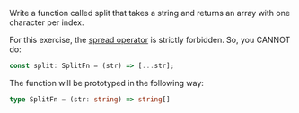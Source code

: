 Write a function called split that takes a string and returns an array with one character per index.

For this exercise, the [spread operator](https://developer.mozilla.org/en-US/docs/Web/JavaScript/Reference/Operators/Spread_syntax) is strictly forbidden.
So, you CANNOT do:

```typescript
const split: SplitFn = (str) => [...str];
```

The function will be prototyped in the following way:

```typescript
type SplitFn = (str: string) => string[]
```
